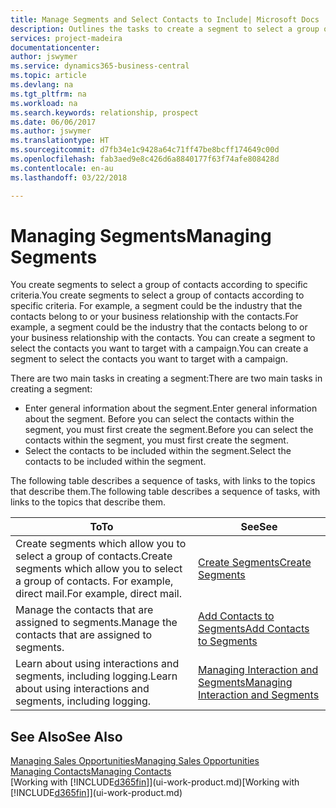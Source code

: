 ```yaml
---
title: Manage Segments and Select Contacts to Include| Microsoft Docs
description: Outlines the tasks to create a segment to select a group of contacts according to specific criteria, for example, contacts in a particular industry that you want to target.
services: project-madeira
documentationcenter: 
author: jswymer
ms.service: dynamics365-business-central
ms.topic: article
ms.devlang: na
ms.tgt_pltfrm: na
ms.workload: na
ms.search.keywords: relationship, prospect
ms.date: 06/06/2017
ms.author: jswymer
ms.translationtype: HT
ms.sourcegitcommit: d7fb34e1c9428a64c71ff47be8bcff174649c00d
ms.openlocfilehash: fab3aed9e8c426d6a8840177f63f74afe808428d
ms.contentlocale: en-au
ms.lasthandoff: 03/22/2018

---
```

# <a name="managing-segments"></a><span data-ttu-id="f1ac8-103">Managing Segments</span><span class="sxs-lookup"><span data-stu-id="f1ac8-103">Managing Segments</span></span>
<span data-ttu-id="f1ac8-104">You create segments to select a group of contacts according to specific criteria.</span><span class="sxs-lookup"><span data-stu-id="f1ac8-104">You create segments to select a group of contacts according to specific criteria.</span></span> <span data-ttu-id="f1ac8-105">For example, a segment could be the industry that the contacts belong to or your business relationship with the contacts.</span><span class="sxs-lookup"><span data-stu-id="f1ac8-105">For example, a segment could be the industry that the contacts belong to or your business relationship with the contacts.</span></span> <span data-ttu-id="f1ac8-106">You can create a segment to select the contacts you want to target with a campaign.</span><span class="sxs-lookup"><span data-stu-id="f1ac8-106">You can create a segment to select the contacts you want to target with a campaign.</span></span>

<span data-ttu-id="f1ac8-107">There are two main tasks in creating a segment:</span><span class="sxs-lookup"><span data-stu-id="f1ac8-107">There are two main tasks in creating a segment:</span></span>

* <span data-ttu-id="f1ac8-108">Enter general information about the segment.</span><span class="sxs-lookup"><span data-stu-id="f1ac8-108">Enter general information about the segment.</span></span> <span data-ttu-id="f1ac8-109">Before you can select the contacts within the segment, you must first create the segment.</span><span class="sxs-lookup"><span data-stu-id="f1ac8-109">Before you can select the contacts within the segment, you must first create the segment.</span></span>
* <span data-ttu-id="f1ac8-110">Select the contacts to be included within the segment.</span><span class="sxs-lookup"><span data-stu-id="f1ac8-110">Select the contacts to be included within the segment.</span></span>

<span data-ttu-id="f1ac8-111">The following table describes a sequence of tasks, with links to the topics that describe them.</span><span class="sxs-lookup"><span data-stu-id="f1ac8-111">The following table describes a sequence of tasks, with links to the topics that describe them.</span></span> 

| <span data-ttu-id="f1ac8-112">To</span><span class="sxs-lookup"><span data-stu-id="f1ac8-112">To</span></span> | <span data-ttu-id="f1ac8-113">See</span><span class="sxs-lookup"><span data-stu-id="f1ac8-113">See</span></span> |
| --- | --- |
| <span data-ttu-id="f1ac8-114">Create segments which allow you to select a group of contacts.</span><span class="sxs-lookup"><span data-stu-id="f1ac8-114">Create segments which allow you to select a group of contacts.</span></span> <span data-ttu-id="f1ac8-115">For example, direct mail.</span><span class="sxs-lookup"><span data-stu-id="f1ac8-115">For example, direct mail.</span></span> |[<span data-ttu-id="f1ac8-116">Create Segments</span><span class="sxs-lookup"><span data-stu-id="f1ac8-116">Create Segments</span></span>](marketing-how-create-segment.md) |
| <span data-ttu-id="f1ac8-117">Manage the contacts that are assigned to segments.</span><span class="sxs-lookup"><span data-stu-id="f1ac8-117">Manage the contacts that are assigned to segments.</span></span> |[<span data-ttu-id="f1ac8-118">Add Contacts to Segments</span><span class="sxs-lookup"><span data-stu-id="f1ac8-118">Add Contacts to Segments</span></span>](marketing-add-contact-segment.md) |
| <span data-ttu-id="f1ac8-119">Learn about using interactions and segments, including logging.</span><span class="sxs-lookup"><span data-stu-id="f1ac8-119">Learn about using interactions and segments, including logging.</span></span> |[<span data-ttu-id="f1ac8-120">Managing Interaction and Segments</span><span class="sxs-lookup"><span data-stu-id="f1ac8-120">Managing Interaction and Segments</span></span>](marketing-interaction-segments.md) |

## <a name="see-also"></a><span data-ttu-id="f1ac8-121">See Also</span><span class="sxs-lookup"><span data-stu-id="f1ac8-121">See Also</span></span>
[<span data-ttu-id="f1ac8-122">Managing Sales Opportunities</span><span class="sxs-lookup"><span data-stu-id="f1ac8-122">Managing Sales Opportunities</span></span>](marketing-manage-sales-opportunities.md)  
[<span data-ttu-id="f1ac8-123">Managing Contacts</span><span class="sxs-lookup"><span data-stu-id="f1ac8-123">Managing Contacts</span></span>](marketing-contacts.md)  
<span data-ttu-id="f1ac8-124">[Working with [!INCLUDE[d365fin](includes/d365fin_md.md)]](ui-work-product.md)</span><span class="sxs-lookup"><span data-stu-id="f1ac8-124">[Working with [!INCLUDE[d365fin](includes/d365fin_md.md)]](ui-work-product.md)</span></span>

